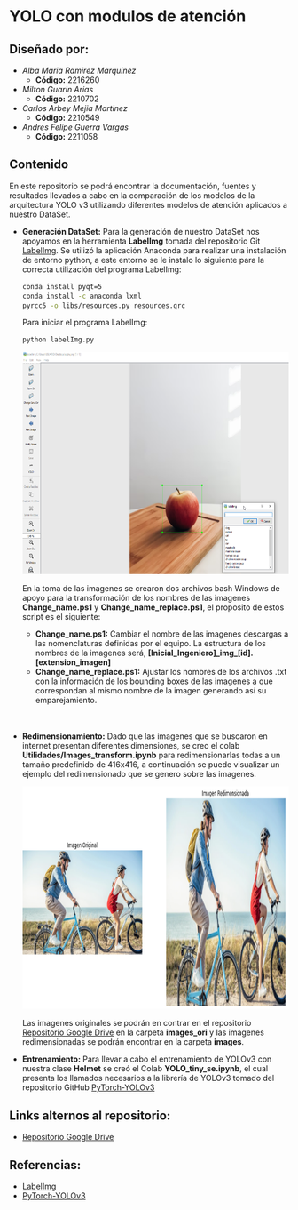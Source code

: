 # **YOLO con modulos de atención** #
## **Diseñado por:**
* *Alba Maria Ramirez Marquinez*
    * **Código:** 2216260
* *Milton Guarin Arias* 
    * **Código:** 2210702
* *Carlos Arbey Mejia Martinez*
    * **Código:** 2210549
* *Andres Felipe Guerra Vargas* 
    * **Código:** 2211058

## **Contenido** ##
En este repositorio se podrá encontrar la documentación, fuentes y resultados llevados a cabo en la comparación de los modelos de la arquitectura YOLO v3 utilizando diferentes modelos de atención aplicados a nuestro DataSet.

*   **Generación DataSet:** Para la generación de nuestro DataSet nos apoyamos en la herramienta **LabelImg** tomada del repositorio Git [LabelImg](https://github.com/tzutalin/labelImg). Se utilizó la aplicación Anaconda para realizar una instalación de entorno python, a este entorno se le instalo lo siguiente para la correcta utilización del programa LabelImg:

    ```bash
    conda install pyqt=5
    conda install -c anaconda lxml
    pyrcc5 -o libs/resources.py resources.qrc
    ```
    Para iniciar el programa LabelImg:
    ```bash
    python labelImg.py
    ```
    <p align="center">
    <img src="img/example.png" alt="" style="height: 400px; width:600px;"/>
    </P>

    En la toma de las imagenes se crearon dos archivos bash Windows de apoyo para la transformación de los nombres de las imagenes **Change_name.ps1** y **Change_name_replace.ps1**, el proposito de estos script es el siguiente:

    *   **Change_name.ps1:** Cambiar el nombre de las imagenes descargas a las nomenclaturas definidas por el equipo. La estructura de los nombres de la imagenes será, **[Inicial_Ingeniero]\_img\_[id].[extension_imagen]**
    *   **Change_name_replace.ps1:** Ajustar los nombres de los archivos .txt con la información de los bounding boxes de las imagenes a que correspondan al mismo nombre de la imagen generando así su emparejamiento.
    <br>
    <br>
*   **Redimensionamiento:** Dado que las imagenes que se buscaron en internet presentan diferentes dimensiones, se creo el colab **Utilidades/Images_transform.ipynb** para redimensionarlas todas a un tamaño predefinido de 416x416, a continuación se puede visualizar un ejemplo del redimensionado que se genero sobre las imagenes.
    <p align="center">
    <img src="img/img_redim.png" alt="" style="height: 400px; width:600px;"/>
    </P>
    
    Las imagenes originales se podrán en contrar en el repositorio [Repositorio Google Drive](https://drive.google.com/drive/folders/1XLkhu0QKoeiVU00qahQfJsPmESpb9Y3l?usp=sharing) en la carpeta **images_ori** y las imagenes redimensionadas se podrán encontrar en la carpeta **images**.

*   **Entrenamiento:** Para llevar a cabo el entrenamiento de YOLOv3 con nuestra clase **Helmet** se creó el Colab **YOLO_tiny_se.ipynb**, el cual presenta los llamados necesarios a la librería de YOLOv3 tomado del repositorio GitHub [PyTorch-YOLOv3](https://github.com/promach/PyTorch-YOLOv3)

## **Links alternos al repositorio:** ##
* [Repositorio Google Drive](https://drive.google.com/drive/folders/1XLkhu0QKoeiVU00qahQfJsPmESpb9Y3l?usp=sharing)

## **Referencias:** ##
* [LabelImg](https://github.com/tzutalin/labelImg)
* [PyTorch-YOLOv3](https://github.com/promach/PyTorch-YOLOv3)
